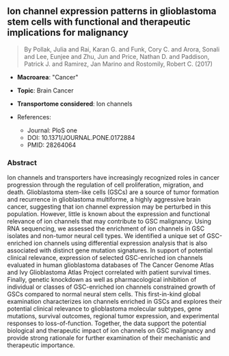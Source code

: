 ## Ion channel expression patterns in glioblastoma stem cells with functional and therapeutic implications for malignancy

> By Pollak, Julia and Rai, Karan G. and Funk, Cory C. and Arora, Sonali and Lee, Eunjee and Zhu, Jun and Price, Nathan D. and Paddison, Patrick J. and Ramirez, Jan Marino and Rostomily, Robert C. (2017)

- **Macroarea**: "Cancer"
- **Topic**: Brain Cancer
- **Transportome considered**: Ion channels

- References:
  - Journal: PloS one
  - DOI: 10.1371/JOURNAL.PONE.0172884
  - PMID: 28264064

### Abstract

Ion channels and transporters have increasingly recognized roles in cancer progression through the regulation of cell proliferation, migration, and death. Glioblastoma stem-like cells (GSCs) are a source of tumor formation and recurrence in glioblastoma multiforme, a highly aggressive brain cancer, suggesting that ion channel expression may be perturbed in this population. However, little is known about the expression and functional relevance of ion channels that may contribute to GSC malignancy. Using RNA sequencing, we assessed the enrichment of ion channels in GSC isolates and non-tumor neural cell types. We identified a unique set of GSC-enriched ion channels using differential expression analysis that is also associated with distinct gene mutation signatures. In support of potential clinical relevance, expression of selected GSC-enriched ion channels evaluated in human glioblastoma databases of The Cancer Genome Atlas and Ivy Glioblastoma Atlas Project correlated with patient survival times. Finally, genetic knockdown as well as pharmacological inhibition of individual or classes of GSC-enriched ion channels constrained growth of GSCs compared to normal neural stem cells. This first-in-kind global examination characterizes ion channels enriched in GSCs and explores their potential clinical relevance to glioblastoma molecular subtypes, gene mutations, survival outcomes, regional tumor expression, and experimental responses to loss-of-function. Together, the data support the potential biological and therapeutic impact of ion channels on GSC malignancy and provide strong rationale for further examination of their mechanistic and therapeutic importance.
